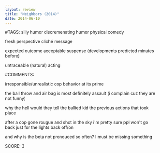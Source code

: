 ```yaml
---
layout: review
title: "Neighbors (2014)"
date: 2014-06-10
---
```


#TAGS:
silly humor
discremenating humor
physical comedy

fresh perspective
cliché message

expected outcome
acceptable suspense (developments predicted minutes before)

untraceable (natural) acting

#COMMENTS:

irresponsible/unrealistic cop behavior at its prime

the ball throw and air bag is most definitely assault (i complain cuz they are not funny)

why the hell would they tell the bullied kid the previous actions that took place

after a cop gone rougue and shot in the sky i'm pretty sure ppl won't go back just for the lights back off/on

and why is the beta not pronouced so often? I must be missing something





SCORE:
3
